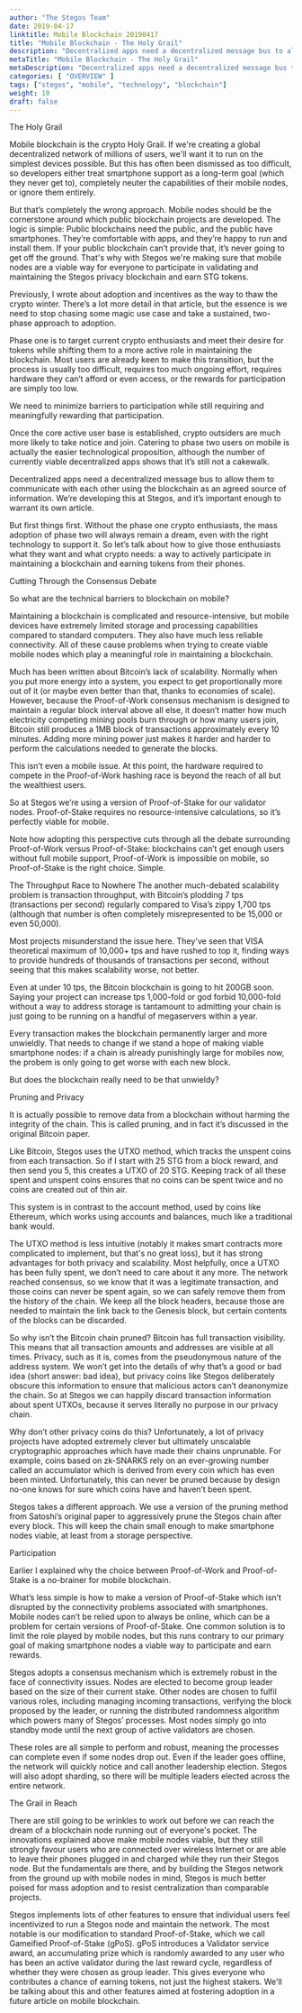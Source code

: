 ```yaml
---
author: "The Stegos Team"
date: 2019-04-17
linktitle: Mobile Blockchain 20190417
title: "Mobile Blockchain - The Holy Grail"
description: "Decentralized apps need a decentralized message bus to allow them to communicate with each other using the blockchain as an agreed source of information. We’re developing this at Stegos, and it’s important enough to warrant its own article."
metaTitle: "Mobile Blockchain - The Holy Grail"
metaDescription: "Decentralized apps need a decentralized message bus to allow them to communicate with each other using the blockchain as an agreed source of information. We’re developing this at Stegos, and it’s important enough to warrant its own article."
categories: [ "OVERVIEW" ]
tags: ["stegos", "mobile", "technology", "blockchain"]
weight: 10
draft: false
---
```


The Holy Grail

Mobile blockchain is the crypto Holy Grail. If we're creating a global decentralized network of millions of users, we'll want it to run on the simplest devices possible. But this has often been dismissed as too difficult, so developers either treat smartphone support as a long-term goal (which they never get to), completely neuter the capabilities of their mobile nodes, or ignore them entirely.

But that’s completely the wrong approach. Mobile nodes should be the cornerstone around which public blockchain projects are developed. The logic is simple: Public blockchains need the public, and the public have smartphones. They’re comfortable with apps, and they’re happy to run and install them. If your public blockchain can’t provide that, it’s never going to get off the ground. That's why with Stegos we're making sure that mobile nodes are a viable way for everyone to participate in validating and maintaining the Stegos privacy blockchain and earn STG tokens.

Previously, I wrote about adoption and incentives as the way to thaw the crypto winter. There’s a lot more detail in that article, but the essence is we need to stop chasing some magic use case and take a sustained, two-phase approach to adoption.

Phase one is to target current crypto enthusiasts and meet their desire for tokens while shifting them to a more active role in maintaining the blockchain. Most users are already keen to make this transition, but the process is usually too difficult, requires too much ongoing effort, requires hardware they can’t afford or even access, or the rewards for participation are simply too low.

We need to minimize barriers to participation while still requiring and meaningfully rewarding that participation.

Once the core active user base is established, crypto outsiders are much more likely to take notice and join. Catering to phase two users on mobile is actually the easier technological proposition, although the number of currently viable decentralized apps shows that it’s still not a cakewalk.

Decentralized apps need a decentralized message bus to allow them to communicate with each other using the blockchain as an agreed source of information. We’re developing this at Stegos, and it’s important enough to warrant its own article.

But first things first. Without the phase one crypto enthusiasts, the mass adoption of phase two will always remain a dream, even with the right technology to support it. So let’s talk about how to give those enthusiasts what they want and what crypto needs: a way to actively participate in maintaining a blockchain and earning tokens from their phones.


Cutting Through the Consensus Debate

So what are the technical barriers to blockchain on mobile?

Maintaining a blockchain is complicated and resource-intensive, but mobile devices have extremely limited storage and processing capabilities compared to standard computers. They also have much less reliable connectivity. All of these cause problems when trying to create viable mobile nodes which play a meaningful role in maintaining a blockchain.

Much has been written about Bitcoin’s lack of scalability. Normally when you put more energy into a system, you expect to get proportionally more out of it (or maybe even better than that, thanks to economies of scale). However, because the Proof-of-Work consensus mechanism is designed to maintain a regular block interval above all else, it doesn’t matter how much electricity competing mining pools burn through or how many users join, Bitcoin still produces a 1MB block of transactions approximately every 10 minutes. Adding more mining power just makes it harder and harder to perform the calculations needed to generate the blocks.

This isn’t even a mobile issue. At this point, the hardware required to compete in the Proof-of-Work hashing race is beyond the reach of all but the wealthiest users.

So at Stegos we’re using a version of Proof-of-Stake for our validator nodes. Proof-of-Stake requires no resource-intensive calculations, so it’s perfectly viable for mobile.

Note how adopting this perspective cuts through all the debate surrounding Proof-of-Work versus Proof-of-Stake: blockchains can’t get enough users without full mobile support, Proof-of-Work is impossible on mobile, so Proof-of-Stake is the right choice. Simple.

The Throughput Race to Nowhere
The another much-debated scalability problem is transaction throughput, with Bitcoin’s plodding 7 tps (transactions per second) regularly compared to Visa’s zippy 1,700 tps (although that number is often completely misrepresented to be 15,000 or even 50,000).

Most projects misunderstand the issue here. They've seen that VISA theoretical maximum of 10,000+ tps and have rushed to top it, finding ways to provide hundreds of thousands of transactions per second, without seeing that this makes scalability worse, not better.

Even at under 10 tps, the Bitcoin blockchain is going to hit 200GB soon. Saying your project can increase tps 1,000-fold or god forbid 10,000-fold without a way to address storage is tantamount to admitting your chain is just going to be running on a handful of megaservers within a year.

Every transaction makes the blockchain permanently larger and more unwieldly. That needs to change if we stand a hope of making viable smartphone nodes: if a chain is already punishingly large for mobiles now, the probem is only going to get worse with each new block.

But does the blockchain really need to be that unwieldy?


Pruning and Privacy

It is actually possible to remove data from a blockchain without harming the integrity of the chain. This is called pruning, and in fact it’s discussed in the original Bitcoin paper.

Like Bitcoin, Stegos uses the UTXO method, which tracks the unspent coins from each transaction. So if I start with 25 STG from a block reward, and then send you 5, this creates a UTXO of 20 STG. Keeping track of all these spent and unspent coins ensures that no coins can be spent twice and no coins are created out of thin air.

This system is in contrast to the account method, used by coins like Ethereum, which works using accounts and balances, much like a traditional bank would.

The UTXO method is less intuitive (notably it makes smart contracts more complicated to implement, but that's no great loss), but it has strong advantages for both privacy and scalability. Most helpfully, once a UTXO has been fully spent, we don’t need to care about it any more. The network reached consensus, so we know that it was a legitimate transaction, and those coins can never be spent again, so we can safely remove them from the history of the chain. We keep all the block headers, because those are needed to maintain the link back to the Genesis block, but certain contents of the blocks can be discarded.

So why isn’t the Bitcoin chain pruned? Bitcoin has full transaction visibility. This means that all transaction amounts and addresses are visible at all times. Privacy, such as it is, comes from the pseudonymous nature of the address system. We won’t get into the details of why that’s a good or bad idea (short answer: bad idea), but privacy coins like Stegos deliberately obscure this information to ensure that malicious actors can’t deanonymize the chain. So at Stegos we can happily discard transaction information about spent UTXOs, because it serves literally no purpose in our privacy chain.

Why don’t other privacy coins do this? Unfortunately, a lot of privacy projects have adopted extremely clever but ultimately unscalable cryptographic approaches which have made their chains unprunable. For example, coins based on zk-SNARKS rely on an ever-growing number called an accumulator which is derived from every coin which has even been minted. Unfortunately, this can never be pruned because by design no-one knows for sure which coins have and haven’t been spent.

Stegos takes a different approach. We use a version of the pruning method from Satoshi’s original paper to aggressively prune the Stegos chain after every block. This will keep the chain small enough to make smartphone nodes viable, at least from a storage perspective.


Participation

Earlier I explained why the choice between Proof-of-Work and Proof-of-Stake is a no-brainer for mobile blockchain.

What’s less simple is how to make a version of Proof-of-Stake which isn’t disrupted by the connectivity problems associated with smartphones. Mobile nodes can’t be relied upon to always be online, which can be a problem for certain versions of Proof-of-Stake. One common solution is to limit the role played by mobile nodes, but this runs contrary to our primary goal of making smartphone nodes a viable way to participate and earn rewards.

Stegos adopts a consensus mechanism which is extremely robust in the face of connectivity issues. Nodes are elected to become group leader based on the size of their current stake. Other nodes are chosen to fulfil various roles, including managing incoming transactions, verifying the block proposed by the leader, or running the distributed randomness algorithm which powers many of Stegos’ processes. Most nodes simply go into standby mode until the next group of active validators are chosen.

These roles are all simple to perform and robust, meaning the processes can complete even if some nodes drop out. Even if the leader goes offline, the network will quickly notice and call another leadership election. Stegos will also adopt sharding, so there will be multiple leaders elected across the entire network.


The Grail in Reach

There are still going to be wrinkles to work out before we can reach the dream of a blockchain node running out of everyone's pocket. The innovations explained above make mobile nodes viable, but they still strongly favour users who are connected over wireless Internet or are able to leave their phones plugged in and charged while they run their Stegos node. But the fundamentals are there, and by building the Stegos network from the ground up with mobile nodes in mind, Stegos is much better poised for mass adoption and to resist centralization than comparable projects.

Stegos implements lots of other features to ensure that individual users feel incentivized to run a Stegos node and maintain the network. The most notable is our modification to standard Proof-of-Stake, which we call Gameified Proof-of-Stake (gPoS). gPoS introduces a Validator service award, an accumulating prize which is randomly awarded to any user who has been an active validator during the last reward cycle, regardless of whether they were chosen as group leader. This gives everyone who contributes a chance of earning tokens, not just the highest stakers. We'll be talking about this and other features aimed at fostering adoption in a future article on mobile blockchain.
